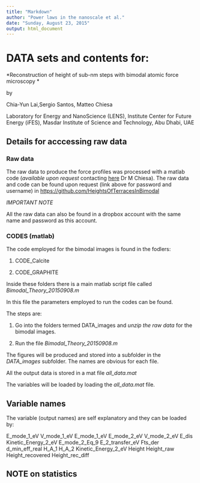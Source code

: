 ```yaml
---
title: "Markdown"
author: "Power laws in the nanoscale et al."
date: "Sunday, August 23, 2015"
output: html_document
---
```


<!--( Detailed usage of the R and Matlab scripts employed to produce
the data for the paper:

Reconstruction of height of sub-nm steps with bimodal atomic force microscopy 

Chia-Yun Lai, Sergio Santos, Matteo Chiesa

Laboratory for Energy and NanoScience (LENS), Institute Center for Future Energy (iFES), Masdar Institute of Science and Technology, Abu Dhabi, UAE
	
	Abstract	
Obtaining topographic images of surfaces presenting terraces with heights in the nm and sub-nm range has become routine since the advent of atomic force microscopy (AFM). There remain however several open questions regarding the validity of direct topographic measurements. Here we turn to recent advances in AFM to correct the  height of nanometric terraces by exploiting the four observables of bimodal AFM operated in the non-invasive attractive regime. We first derive expressions based on the van der Waals theory and  then image model terraces in air in standard bimodal AFM while simultaneously correcting and decoupling the sources of loss/gain of height. 
Keywords: terraces, height, afm, bimodal

)--> 


# DATA sets and contents for:

*Reconstruction of height of sub-nm steps with bimodal atomic force microscopy *

by 

Chia-Yun Lai,Sergio Santos, Matteo Chiesa


Laboratory for Energy and NanoScience (LENS), Institute Center for Future Energy (iFES), Masdar Institute of Science and Technology, Abu Dhabi, UAE


## Details for acccessing raw data 

### Raw data

The raw data to produce the force profiles was processed with a matlab code (*available upon request* contacting [here](http://www.lens-online.net/)  Dr M Chiesa).  The raw data and code can be found upon request (link above for password and username) in https://github.com/HeightsOfTerracesInBimodal

*IMPORTANT NOTE*

All the raw data can also be found in a dropbox account with the same name 
and password as this account. 




### CODES (matlab)

The code employed for the bimodal images is found in the fodlers:

1. CODE_Calcite

2. CODE_GRAPHITE

Inside these folders there is a main matlab script file called *Bimodal_Theory_20150908.m*

In this file the parameters employed to run the codes can be found. 

The steps are:

1) Go into the folders termed DATA_images and *unzip the raw data* for the bimodal images. 

2) Run the file *Bimodal_Theory_20150908.m*

The figures will be produced and stored into a subfolder in the *DATA_images* subfolder. The names are obvious for each file. 

All the output data is stored in a mat file *all_data.mat*


The variables will be loaded by loading the *all_data.mat* file.

## Variable names

The variable (output names) are self explanatory and they can be loaded by:

E_mode_1_eV
V_mode_1_eV
E_mode_1_eV
E_mode_2_eV
V_mode_2_eV
E_dis
Kinetic_Energy_2_eV
E_mode_2_Eq_9
E_2_transfer_eV
Fts_der
d_min_eff_real
H_A_1
H_A_2
Kinetic_Energy_2_eV
Height
Height_raw
Height_recovered
Height_rec_diff
    



## NOTE on statistics 


